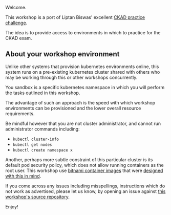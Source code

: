 Welcome.

This workshop is a port of Liptan Biswas' excellent [CKAD practice challenge](https://www.katacoda.com/liptanbiswas/courses/ckad-practice-challenges).

The idea is to provide access to environments in which to practice for the CKAD exam.

## About your workshop environment

Unlike other systems that provision kubernetes environments online, this system runs on a pre-existing kubernetes cluster shared with others who may be working through this or other workshops concurrently.

You sandbox is a specific kubernetes namespace in which you will perform the tasks outlined in this workshop.

The advantage of such an approach is the speed with which workshop environments can be provisioned and the lower overall resource requirements.

Be mindful however that you are not cluster administrator, and cannot run administrator commands including:

- `kubectl cluster-info`
- `kubectl get nodes`
- `kubectl create namespace x`

Another, perhaps more subtle constraint of this particular cluster is its default pod security policy, which does not allow running containers as the root user.  This workshop use [bitnami container images](https://bitnami.com/stacks/containers) that were [designed with this in mind](https://engineering.bitnami.com/articles/why-non-root-containers-are-important-for-security.html).

If you come across any issues including misspellings, instructions which do not work as advertised, please let us know, by opening an issue against [this workshop's source repository](https://github.com/kube-academy/lab-ckad-observability/).

Enjoy!
